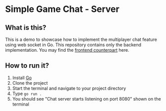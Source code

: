 # Simple Game Chat - Server

## What is this?
This is a demo to showcase how to implement the multiplayer chat feature using web socket in Go.
This repository contains only the backend implementation.
You may find the [frontend counterpart](https://github.com/Xelopie/simple-game-chat-client) here.

## How to run it?
1. Install [Go](https://go.dev/)
2. Clone the project
3. Start the terminal and navigate to your project directory
4. Type `go run .`
5. You should see "Chat server starts listening on port 8080" shown on the terminal
